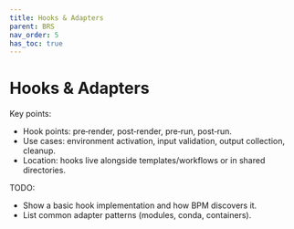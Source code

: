 ```yaml
---
title: Hooks & Adapters
parent: BRS
nav_order: 5
has_toc: true
---
```


# Hooks & Adapters

Key points:
- Hook points: pre‑render, post‑render, pre‑run, post‑run.
- Use cases: environment activation, input validation, output collection, cleanup.
- Location: hooks live alongside templates/workflows or in shared directories.

TODO:
- Show a basic hook implementation and how BPM discovers it.
- List common adapter patterns (modules, conda, containers).

